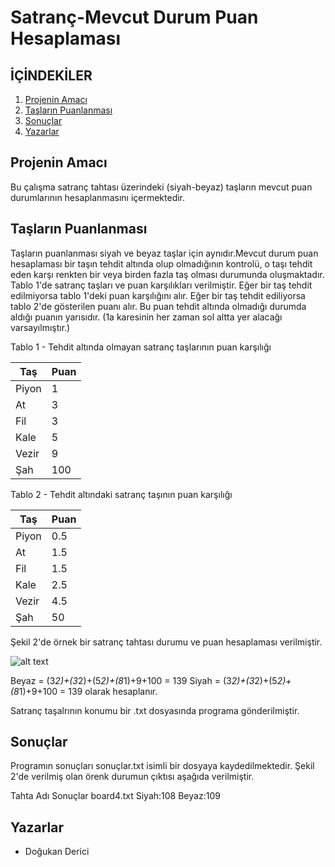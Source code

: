 # Satranç-Mevcut Durum Puan Hesaplaması
## İÇİNDEKİLER
1. [Projenin Amacı](#baslik1)
2. [Taşların Puanlanması](#baslik2)
3. [Sonuçlar](#baslik3)
4. [Yazarlar](#baslik4)


## Projenin Amacı <a name="baslik1"></a>
Bu çalışma satranç tahtası üzerindeki (siyah-beyaz) taşların mevcut puan durumlarının hesaplanmasını içermektedir. 
## Taşların Puanlanması <a name="baslik2"></a>
Taşların puanlanması siyah ve beyaz taşlar için aynıdır.Mevcut durum puan hesaplaması bir taşın tehdit altında olup olmadığının
kontrolü, o taşı tehdit eden karşı renkten bir veya birden fazla taş olması durumunda oluşmaktadır. Tablo 1'de satranç taşları ve puan karşılıkları verilmiştir. Eğer bir taş
tehdit edilmiyorsa tablo 1'deki puan karşılığını alır. Eğer bir taş tehdit ediliyorsa tablo 2'de gösterilen puanı alır. Bu puan tehdit altında olmadığı durumda aldığı puanın
yarısıdır. (1a karesinin her zaman sol altta yer alacağı varsayılmıştır.)

Tablo 1 - Tehdit altında olmayan satranç taşlarının puan karşılığı

| Taş | Puan |
| --- | --- |
| Piyon | 1 |
| At | 3 |
| Fil | 3 |
| Kale | 5 |
| Vezir | 9 |
| Şah | 100 |

Tablo 2 - Tehdit altındaki satranç taşının puan karşılığı

| Taş | Puan |
| --- | --- |
| Piyon | 0.5 |
| At | 1.5 |
| Fil | 1.5 |
| Kale | 2.5 |
| Vezir | 4.5 |
| Şah | 50 |

Şekil 2'de örnek bir satranç tahtası durumu ve puan hesaplaması verilmiştir. 

![alt text](https://images.chesscomfiles.com/uploads/v1/images_users/tiny_mce/CHESScom/phphK5JVu.png)

Beyaz = (3*2)+(3*2)+(5*2)+(8*1)+9+100 = 139
Siyah = (3*2)+(3*2)+(5*2)+(8*1)+9+100 = 139 olarak hesaplanır.

Satranç taşalrının konumu bir .txt dosyasında programa gönderilmiştir.
## Sonuçlar <a name="baslik3"></a>
Programın sonuçları sonuçlar.txt isimli bir dosyaya kaydedilmektedir. Şekil 2'de verilmiş olan örenk durumun çıktısı aşağıda verilmiştir.

Tahta Adı     Sonuçlar
board4.txt		Siyah:108	Beyaz:109

## Yazarlar <a name="baslik4"></a>
   - Doğukan Derici
